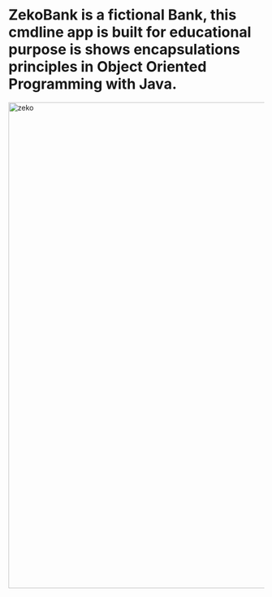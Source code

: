 # ZekoBank is a fictional Bank, this cmdline app is built for educational purpose is shows encapsulations principles in Object Oriented Programming with Java.
<img width="956" alt="zeko" src="https://user-images.githubusercontent.com/66761900/202680100-a6646476-0d75-46bc-b5e7-79ffe329f06b.png">
